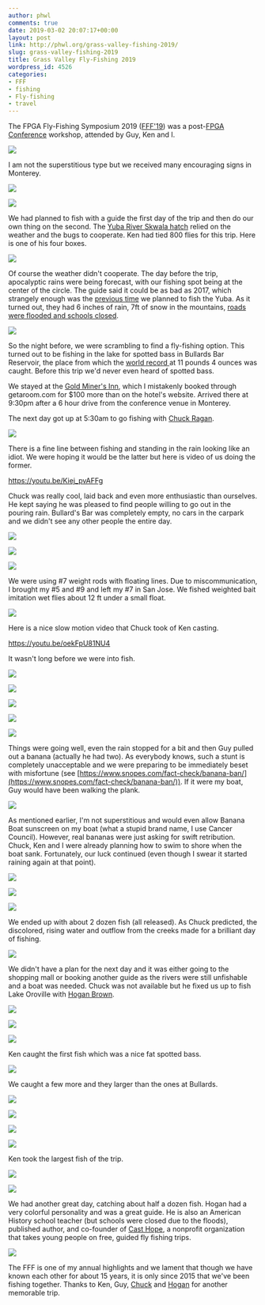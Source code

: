 ```yaml
---
author: phwl
comments: true
date: 2019-03-02 20:07:17+00:00
layout: post
link: http://phwl.org/grass-valley-fishing-2019/
slug: grass-valley-fishing-2019
title: Grass Valley Fly-Fishing 2019
wordpress_id: 4526
categories:
- FFF
- fishing
- Fly-fishing
- travel
---
```





The FPGA Fly-Fishing Symposium 2019 ([FFF'19](http://phwl.org/category/hobbies/fishing/fff/)) was a post-[FPGA Conference](http://isfpga.org/) workshop, attended by Guy, Ken and I.





[![](http://phwl.org/wp-content/uploads/2019/03/IMG_0221-1024x682.jpg)](http://phwl.org/wp-content/uploads/2019/03/IMG_0221.jpg)



<!-- more -->





I am not the superstitious type but we received many encouraging signs in Monterey.





[![](http://phwl.org/wp-content/uploads/2019/03/IMG_0043-1024x575.jpg)](http://phwl.org/wp-content/uploads/2019/03/IMG_0043.jpg)



[![](http://phwl.org/wp-content/uploads/2019/03/IMG_0045-1024x575.jpg)](http://phwl.org/wp-content/uploads/2019/03/IMG_0045.jpg)





We had planned to fish with a guide the first day of the trip and then do our own thing on the second. The [Yuba River Skwala hatch](http://flyfishingtraditions.blogspot.com/2010/01/patterns-yuba-skwala-stone.html) relied on the weather and the bugs to cooperate. Ken had tied 800 flies for this trip. Here is one of his four boxes.





[![](http://phwl.org/wp-content/uploads/2019/03/IMG_0234-1024x682.jpg)](http://phwl.org/wp-content/uploads/2019/03/IMG_0234.jpg)





Of course the weather didn't cooperate. The day before the trip, apocalyptic rains were being forecast, with our fishing spot being at the center of the circle. The guide said it could be as bad as 2017, which strangely enough was the [previous time](http://phwl.org/trinity-river-2017/) we planned to fish the Yuba. As it turned out, they had 6 inches of rain, 7ft of snow in the mountains, [roads were flooded and schools closed](http://www.capradio.org/articles/2019/02/26/storm-slams-western-us-raises-flood-fears-to-california/).





[![](https://pbs.twimg.com/media/D0YS1luWsAAreZH.jpg)](https://pbs.twimg.com/media/D0YS1luWsAAreZH.jpg)





So the night before, we were scrambling to find a fly-fishing option. This turned out to be fishing in the lake for spotted bass in Bullards Bar Reservoir, the place from which the [world record ](http://www.gameandfishmag.com/editorial/world-record-spotted-bass-certified-by-igfa/192556)at 11 pounds 4 ounces was caught. Before this trip we'd never even heard of spotted bass.







We stayed at the [Gold Miner's Inn](http://www.goldminersinn.com/), which I mistakenly booked through getaroom.com for $100 more than on the hotel's website. Arrived there at 9:30pm after a 6 hour drive from the conference venue in Monterey. 







The next day got up at 5:30am to go fishing with [Chuck Ragan](http://www.crflyfishing.com/). 





[![](http://phwl.org/wp-content/uploads/2019/03/IMG_0151-1024x682.jpg)](http://phwl.org/wp-content/uploads/2019/03/IMG_0151.jpg)





There is a fine line between fishing and standing in the rain looking like an idiot. We were hoping it would be the latter but here is video of us doing the former.








https://youtu.be/Kiej_pvAFFg








Chuck was really cool, laid back and even more enthusiastic than ourselves. He kept saying he was pleased to find people willing to go out in the pouring rain. Bullard's Bar was completely empty, no cars in the carpark and we didn't see any other people the entire day.





[![](http://phwl.org/wp-content/uploads/2019/03/IMG_0156-1024x682.jpg)](http://phwl.org/wp-content/uploads/2019/03/IMG_0156.jpg)



[![](http://phwl.org/wp-content/uploads/2019/03/IMG_0161-1024x682.jpg)](http://phwl.org/wp-content/uploads/2019/03/IMG_0161.jpg)



[![](http://phwl.org/wp-content/uploads/2019/03/IMG_0165-1024x682.jpg)](http://phwl.org/wp-content/uploads/2019/03/IMG_0165.jpg)





We were using #7 weight rods with floating lines. Due to miscommunication, I brought my #5 and #9 and left my #7 in San Jose. We fished weighted bait imitation wet flies about 12 ft under a small float.





[![](http://phwl.org/wp-content/uploads/2019/03/IMG_0200-1024x682.jpg)](http://phwl.org/wp-content/uploads/2019/03/IMG_0200.jpg)





Here is a nice slow motion video that Chuck took of Ken casting.








https://youtu.be/oekFpU81NU4














It wasn't long before we were into fish. 





[![](http://phwl.org/wp-content/uploads/2019/03/IMG_0211-1024x682.jpg)](http://phwl.org/wp-content/uploads/2019/03/IMG_0211.jpg)



[![](http://phwl.org/wp-content/uploads/2019/03/IMG_0175-1024x682.jpg)](http://phwl.org/wp-content/uploads/2019/03/IMG_0175.jpg)



![](http://phwl.org/wp-content/uploads/2019/03/IMG_5952-1024x768.jpg)



![](http://phwl.org/wp-content/uploads/2019/03/IMG_5956-1024x768.jpg)



[![](http://phwl.org/wp-content/uploads/2019/03/IMG_0197-1024x682.jpg)](http://phwl.org/wp-content/uploads/2019/03/IMG_0197.jpg)





Things were going well, even the rain stopped for a bit and then Guy pulled out a banana (actually he had two). As everybody knows, such a stunt is completely unacceptable and we were preparing to be immediately beset with misfortune (see [https://www.snopes.com/fact-check/banana-ban/](https://www.snopes.com/fact-check/banana-ban/)). If it were my boat, Guy would have been walking the plank.





[![](http://phwl.org/wp-content/uploads/2019/03/IMG_0195-1024x682.jpg)](http://phwl.org/wp-content/uploads/2019/03/IMG_0195.jpg)





As mentioned earlier, I'm not superstitious and would even allow Banana Boat sunscreen on my boat (what a stupid brand name, I use Cancer Council). However, real bananas were just asking for swift retribution. Chuck, Ken and I were already planning how to swim to shore when the boat sank. Fortunately, our luck continued (even though I swear it started raining again at that point).





[![](http://phwl.org/wp-content/uploads/2019/03/IMG_0202-1024x682.jpg)](http://phwl.org/wp-content/uploads/2019/03/IMG_0202.jpg)



![](http://phwl.org/wp-content/uploads/2019/03/IMG_5959-1024x768.jpg)



[![](http://phwl.org/wp-content/uploads/2019/03/IMG_0215-1024x682.jpg)](http://phwl.org/wp-content/uploads/2019/03/IMG_0215.jpg)





We ended up with about 2 dozen fish (all released). As Chuck predicted, the discolored, rising water and outflow from the creeks made for a brilliant day of fishing.





[![](http://phwl.org/wp-content/uploads/2019/03/IMG_0232-1024x682.jpg)](http://phwl.org/wp-content/uploads/2019/03/IMG_0232.jpg)





We didn't have a plan for the next day and it was either going to the shopping mall or booking another guide as the rivers were still unfishable and a boat was needed. Chuck was not available but he fixed us up to fish Lake Oroville with [Hogan Brown](http://www.hgbflyfishing.com/).





[![](http://phwl.org/wp-content/uploads/2019/03/IMG_0243-1024x682.jpg)](http://phwl.org/wp-content/uploads/2019/03/IMG_0243.jpg)



[![](http://phwl.org/wp-content/uploads/2019/03/IMG_0249-1024x682.jpg)](http://phwl.org/wp-content/uploads/2019/03/IMG_0249.jpg)



[![](http://phwl.org/wp-content/uploads/2019/03/IMG_0258-1024x682.jpg)](http://phwl.org/wp-content/uploads/2019/03/IMG_0258.jpg)





Ken caught the first fish which was a nice fat spotted bass.





[![](http://phwl.org/wp-content/uploads/2019/03/IMG_0257-1024x682.jpg)](http://phwl.org/wp-content/uploads/2019/03/IMG_0257.jpg)





We caught a few more and they larger than the ones at Bullards.





[![](http://phwl.org/wp-content/uploads/2019/03/IMG_0260-1024x682.jpg)](http://phwl.org/wp-content/uploads/2019/03/IMG_0260.jpg)



[![](http://phwl.org/wp-content/uploads/2019/03/IMG_0262-1024x682.jpg)](http://phwl.org/wp-content/uploads/2019/03/IMG_0262.jpg)



[![](http://phwl.org/wp-content/uploads/2019/03/IMG_0272-1024x682.jpg)](http://phwl.org/wp-content/uploads/2019/03/IMG_0272.jpg)



[![](http://phwl.org/wp-content/uploads/2019/03/IMG_0274-1024x682.jpg)](http://phwl.org/wp-content/uploads/2019/03/IMG_0274.jpg)





Ken took the largest fish of the trip.





[![](http://phwl.org/wp-content/uploads/2019/03/IMG_0267-1024x682.jpg)](http://phwl.org/wp-content/uploads/2019/03/IMG_0267.jpg)



[![](http://phwl.org/wp-content/uploads/2019/03/IMG_0269-1024x682.jpg)](http://phwl.org/wp-content/uploads/2019/03/IMG_0269.jpg)





We had another great day, catching about half a dozen fish. Hogan had a very colorful personality and was a great guide. He is also an American History school teacher (but schools were closed due to the floods), published author, and co-founder of [Cast Hope](https://www.casthope.org/), a nonprofit organization that takes young people on free, guided fly fishing trips.





[![](http://phwl.org/wp-content/uploads/2019/03/IMG_0277-1024x682.jpg)](http://phwl.org/wp-content/uploads/2019/03/IMG_0277.jpg)





The FFF is one of my annual highlights and we lament that though we have known each other for about 15 years, it is only since 2015 that we've been fishing together. Thanks to Ken, Guy, [Chuck](http://www.crflyfishing.com/) and [Hogan](http://www.hgbflyfishing.com/) for another memorable trip.



